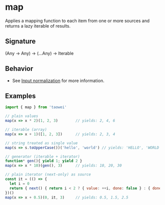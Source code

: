 # map

Applies a mapping function to each item from one or more sources and returns a lazy iterable of results.

## Signature
(Any -> Any) -> (...Any) -> Iterable

## Behavior
- See [Input normalization](/docs/README.md#input-normalization) for more information.

## Examples
```javascript
import { map } from 'taowei'

// plain values
map(x => x * 2)(1, 2, 3)        // yields: 2, 4, 6

// iterable (array)
map(x => x + 1)([1, 2, 3])      // yields: 2, 3, 4

// string treated as single value
map(s => s.toUpperCase())('hello', 'world') // yields: 'HELLO', 'WORLD'

// generator (iterable + iterator)
function* gen(){ yield 1; yield 2 }
map(x => x * 10)(gen(), 3)      // yields: 10, 20, 30

// plain iterator (next-only) as source
const it = (() => {
  let i = 0
  return { next() { return i < 2 ? { value: ++i, done: false } : { done: true } } }
})()
map(x => x + 0.5)(0, it, 3)     // yields: 0.5, 1.5, 2.5
```